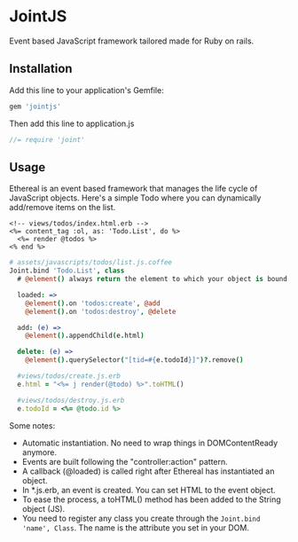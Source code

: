 # JointJS

Event based JavaScript framework tailored made for Ruby on rails.

## Installation

Add this line to your application's Gemfile:

```ruby
gem 'jointjs'
```

Then add this line to application.js

```js
//= require 'joint'
```
## Usage

Ethereal is an event based framework that manages the life cycle of JavaScript objects. Here's a simple Todo where you can dynamically add/remove items on the list.

```erb
<!-- views/todos/index.html.erb -->
<%= content_tag :ol, as: 'Todo.List', do %>
  <%= render @todos %>
<% end %>
```

```coffee
# assets/javascripts/todos/list.js.coffee 
Joint.bind 'Todo.List', class
  # @element() always return the element to which your object is bound.

  loaded: =>
    @element().on 'todos:create', @add
    @element().on 'todos:destroy', @delete

  add: (e) =>
    @element().appendChild(e.html)

  delete: (e) =>
    @element().querySelector("[tid=#{e.todoId}]")?.remove()

```

```ruby
  #views/todos/create.js.erb
  e.html = "<%= j render(@todo) %>".toHTML()
```

```ruby
  #views/todos/destroy.js.erb
  e.todoId = <%= @todo.id %> 
```

Some notes:

- Automatic instantiation. No need to wrap things in DOMContentReady anymore.
- Events are built following the "controller:action" pattern.
- A callback (@loaded) is called right after Ethereal has instantiated an object.
- In *.js.erb, an event is created. You can set HTML to the event object.
- To ease the process, a toHTML() method has been added to the String object (JS).
- You need to register any class you create through the ```Joint.bind 'name', Class```. The name is the attribute you set in your DOM.


